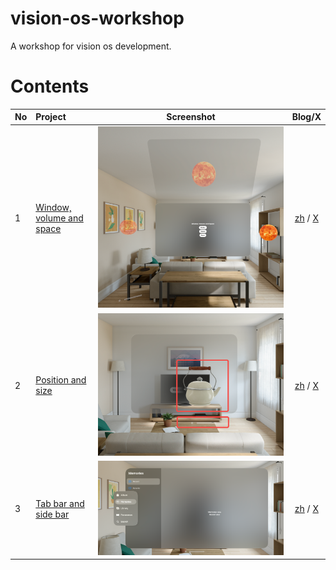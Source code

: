 # vision-os-workshop
A workshop for vision os development.

# Contents

| No | Project | Screenshot | Blog/X |
|:--|:--|:--:|:--:|
| 1 | [Window, volume and space](Sun) | ![s1](/Images/1_window_volume_and_space.png)| [zh](https://xz3t11cmy1.feishu.cn/wiki/UaYSw4pyniTSeWkMk4ScJUS0nbb) / [X](https://twitter.com/xchester16/status/1739982269841080427) |
| 2 | [Position and size](PositionAndSize) | ![s2](/Images/2_position_and_size.png) | [zh](https://xz3t11cmy1.feishu.cn/wiki/R9RewMYggiOPN5kUkkcc1Ms3nBe) / [X](https://twitter.com/xchester16/status/1740289283502776380) |
| 3 | [Tab bar and side bar](Bars) | ![s2](/Images/3_TabBarAndSideBar.png) | [zh](https://xz3t11cmy1.feishu.cn/wiki/S2GzwMEg2irRuPkMYNYcXc06n2e) / [X](https://twitter.com/xchester16/status/1741116677469925612) |